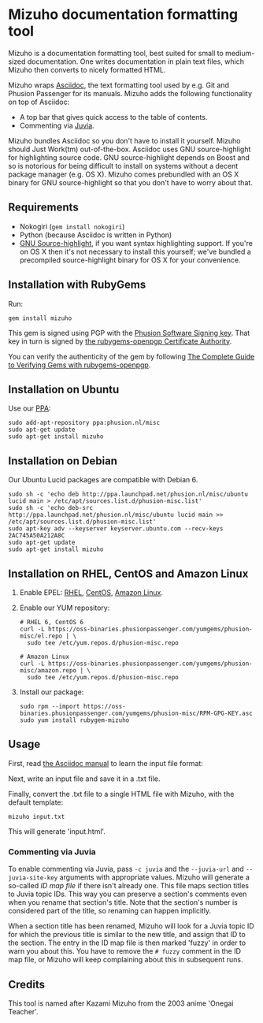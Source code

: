 # Mizuho documentation formatting tool

Mizuho is a documentation formatting tool, best suited for small to
medium-sized documentation. One writes documentation in plain text
files, which Mizuho then converts to nicely formatted HTML.

Mizuho wraps [Asciidoc](http://www.methods.co.nz/asciidoc/), the text
formatting tool used by e.g. Git and Phusion Passenger for its manuals.
Mizuho adds the following functionality on top of Asciidoc:

 * A top bar that gives quick access to the table of contents.
 * Commenting via [Juvia](https://github.com/FooBarWidget/juvia).

Mizuho bundles Asciidoc so you don't have to install it yourself. Mizuho
should Just Work(tm) out-of-the-box. Asciidoc uses GNU source-highlight
for highlighting source code. GNU source-highlight depends on Boost and
so is notorious for being difficult to install on systems without a
decent package manager (e.g. OS X). Mizuho comes prebundled with an OS
X binary for GNU source-highlight so that you don't have to worry about
that.

## Requirements

 * Nokogiri (`gem install nokogiri`)
 * Python (because Asciidoc is written in Python)
 * [GNU Source-highlight](http://www.gnu.org/software/src-highlite/), if you
   want syntax highlighting support. If you're on OS X then it's not necessary
   to install this yourself; we've bundled a precompiled source-highlight
   binary for OS X for your convenience.

## Installation with RubyGems

Run:

    gem install mizuho

This gem is signed using PGP with the [Phusion Software Signing key](http://www.phusion.nl/about/gpg). That key in turn is signed by [the rubygems-openpgp Certificate Authority](http://www.rubygems-openpgp-ca.org/).

You can verify the authenticity of the gem by following [The Complete Guide to Verifying Gems with rubygems-openpgp](http://www.rubygems-openpgp-ca.org/blog/the-complete-guide-to-verifying-gems-with-rubygems-openpgp.html).

## Installation on Ubuntu

Use our [PPA](https://launchpad.net/~phusion.nl/+archive/misc):

    sudo add-apt-repository ppa:phusion.nl/misc
    sudo apt-get update
    sudo apt-get install mizuho

## Installation on Debian

Our Ubuntu Lucid packages are compatible with Debian 6.

    sudo sh -c 'echo deb http://ppa.launchpad.net/phusion.nl/misc/ubuntu lucid main > /etc/apt/sources.list.d/phusion-misc.list'
    sudo sh -c 'echo deb-src http://ppa.launchpad.net/phusion.nl/misc/ubuntu lucid main >> /etc/apt/sources.list.d/phusion-misc.list'
    sudo apt-key adv --keyserver keyserver.ubuntu.com --recv-keys 2AC745A50A212A8C
    sudo apt-get update
    sudo apt-get install mizuho

## Installation on RHEL, CentOS and Amazon Linux

 1. Enable EPEL: [RHEL](https://fedoraproject.org/wiki/EPEL), [CentOS](http://www.centosblog.com/enable-epel-repo-on-centos-5-and-centos-6/), [Amazon Linux](http://aws.amazon.com/amazon-linux-ami/faqs/#epel).
 2. Enable our YUM repository:

        # RHEL 6, CentOS 6
        curl -L https://oss-binaries.phusionpassenger.com/yumgems/phusion-misc/el.repo | \
          sudo tee /etc/yum.repos.d/phusion-misc.repo
        
        # Amazon Linux
        curl -L https://oss-binaries.phusionpassenger.com/yumgems/phusion-misc/amazon.repo | \
          sudo tee /etc/yum.repos.d/phusion-misc.repo

 3. Install our package:

        sudo rpm --import https://oss-binaries.phusionpassenger.com/yumgems/phusion-misc/RPM-GPG-KEY.asc
        sudo yum install rubygem-mizuho

## Usage

First, read [the Asciidoc manual](http://www.methods.co.nz/asciidoc/userguide.html)
to learn the input file format:

Next, write an input file and save it in a .txt file.

Finally, convert the .txt file to a single HTML file with Mizuho, with the
default template:

    mizuho input.txt

This will generate 'input.html'.

### Commenting via Juvia

To enable commenting via Juvia, pass `-c juvia` and the `--juvia-url` and
`--juvia-site-key` arguments with appropriate values. Mizuho will generate a
so-called *ID map file* if there isn't already one. This file maps section
titles to Juvia topic IDs. This way you can preserve a section's comments
even when you rename that section's title. Note that the section's number is
considered part of the title, so renaming can happen implicitly.

When a section title has been renamed, Mizuho will look for a Juvia topic ID
for which the previous title is similar to the new title, and assign that ID
to the section. The entry in the ID map file is then marked 'fuzzy' in order to
warn you about this. You have to remove the `# fuzzy` comment in the ID map
file, or Mizuho will keep complaining about this in subsequent runs.

## Credits

This tool is named after Kazami Mizuho from the 2003 anime 'Onegai Teacher'.
